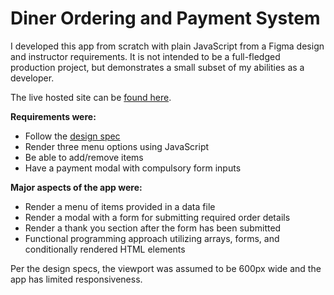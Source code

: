# Diner Ordering and Payment System

I developed this app from scratch with plain JavaScript from a Figma design and instructor requirements. It is not intended to be a full-fledged production project, but demonstrates a small subset of my abilities as a developer. 

The live hosted site can be [found here](https://daves-diner.netlify.app/). 

**Requirements were:**
* Follow the [design spec](https://www.figma.com/file/iFFwsp3hRgXPTuorN8ZrzT/Mobile-Restaurant-Menu?node-id=0%3A1&t=RsJMe93UGVGuMfCZ-1)
* Render three menu options using JavaScript
* Be able to add/remove items
* Have a payment modal with compulsory form inputs

**Major aspects of the app were:**
* Render a menu of items provided in a data file
* Render a modal with a form for submitting required order details
* Render a thank you section after the form has been submitted
* Functional programming approach utilizing arrays, forms, and conditionally rendered HTML elements

Per the design specs, the viewport was assumed to be 600px wide and the app has limited responsiveness.

